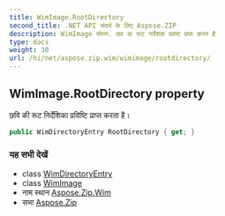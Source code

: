 ```yaml
---
title: WimImage.RootDirectory
second_title: .NET API संदर्भ के लिए Aspose.ZIP
description: WimImage संपत्त. छव क रूट नर्देशक प्रवष्ट प्रप्त करत है
type: docs
weight: 30
url: /hi/net/aspose.zip.wim/wimimage/rootdirectory/
---
```

## WimImage.RootDirectory property

छवि की रूट निर्देशिका प्रविष्टि प्राप्त करता है।

```csharp
public WimDirectoryEntry RootDirectory { get; }
```

### यह सभी देखें

* class [WimDirectoryEntry](../../wimdirectoryentry/)
* class [WimImage](../)
* नाम स्थान [Aspose.Zip.Wim](../../wimimage/)
* सभा [Aspose.Zip](../../../)


